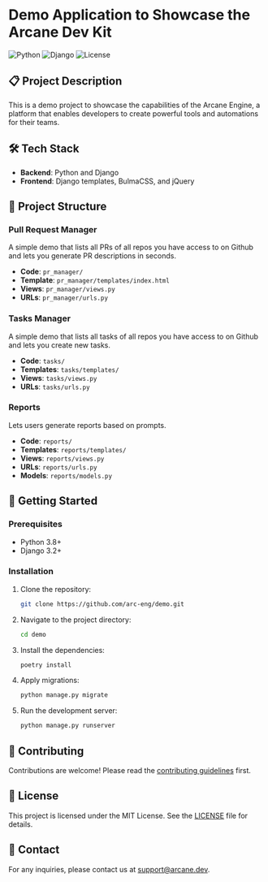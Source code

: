 # Demo Application to Showcase the Arcane Dev Kit

![Python](https://img.shields.io/badge/Python-3.8%2B-blue)
![Django](https://img.shields.io/badge/Django-3.2%2B-green)
![License](https://img.shields.io/badge/License-MIT-yellow)

## 📋 Project Description
This is a demo project to showcase the capabilities of the Arcane Engine, a platform that enables developers to create powerful tools and automations for their teams.

## 🛠️ Tech Stack
- **Backend**: Python and Django
- **Frontend**: Django templates, BulmaCSS, and jQuery

## 📂 Project Structure

### Pull Request Manager
A simple demo that lists all PRs of all repos you have access to on Github and lets you generate PR descriptions in seconds.
- **Code**: `pr_manager/`
- **Template**: `pr_manager/templates/index.html`
- **Views**: `pr_manager/views.py`
- **URLs**: `pr_manager/urls.py`

### Tasks Manager
A simple demo that lists all tasks of all repos you have access to on Github and lets you create new tasks.
- **Code**: `tasks/`
- **Templates**: `tasks/templates/`
- **Views**: `tasks/views.py`
- **URLs**: `tasks/urls.py`

### Reports
Lets users generate reports based on prompts.
- **Code**: `reports/`
- **Templates**: `reports/templates/`
- **Views**: `reports/views.py`
- **URLs**: `reports/urls.py`
- **Models**: `reports/models.py`

## 🚀 Getting Started

### Prerequisites
- Python 3.8+
- Django 3.2+

### Installation
1. Clone the repository:
   ```sh
   git clone https://github.com/arc-eng/demo.git
   ```
2. Navigate to the project directory:
   ```sh
   cd demo
   ```
3. Install the dependencies:
   ```sh
   poetry install
   ```
4. Apply migrations:
   ```sh
   python manage.py migrate
   ```
5. Run the development server:
   ```sh
   python manage.py runserver
   ```

## 🤝 Contributing
Contributions are welcome! Please read the [contributing guidelines](CONTRIBUTING.md) first.

## 📄 License
This project is licensed under the MIT License. See the [LICENSE](LICENSE) file for details.

## 📧 Contact
For any inquiries, please contact us at [support@arcane.dev](mailto:support@arcane.dev).